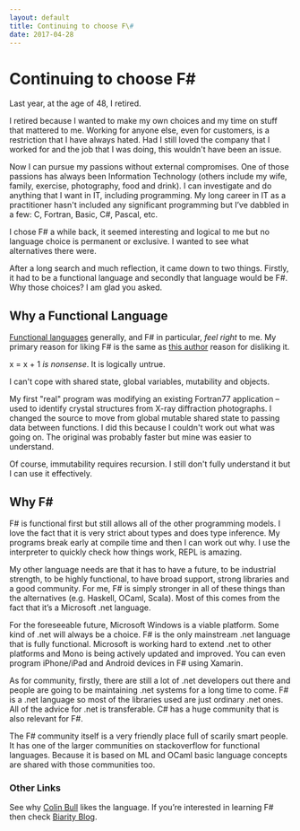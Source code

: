 ```yaml
---
layout: default
title: Continuing to choose F\#
date: 2017-04-28
---
```

Continuing to choose F\#
========================

Last year, at the age of 48, I retired.

I retired because I wanted to make my own choices and my time on stuff that
mattered to me. Working for anyone else, even for customers, is a restriction
that I have always hated. Had I still loved the company that I worked for and
the job that I was doing, this wouldn't have been an issue.

Now I can pursue my passions without external compromises. One of those passions
has always been Information Technology (others include my wife, family,
exercise, photography, food and drink). I can investigate and do anything that I
want in IT, including programming. My long career in IT as a practitioner hasn't
included any significant programming but I’ve dabbled in a few: C, Fortran,
Basic, C\#, Pascal, etc.

I chose F\# a while back, it seemed interesting and logical to me but no
language choice is permanent or exclusive. I wanted to see what alternatives
there were.

After a long search and much reflection, it came down to two things. Firstly, it
had to be a functional language and secondly that language would be F\#. Why
those choices? I am glad you asked.

Why a Functional Language
-------------------------

[Functional languages](http://www.defmacro.org/ramblings/fp.html) generally, and
F\# in particular, *feel right* to me. My primary reason for liking F\# is the
same as [this
author](https://jamesmccaffrey.wordpress.com/2015/03/01/why-i-dont-like-the-f-language/)
reason for disliking it.

x = x + 1 *is nonsense*. It is logically untrue.

I can't cope with shared state, global variables, mutability and objects.

My first "real" program was modifying an existing Fortran77 application – used
to identify crystal structures from X-ray diffraction photographs. I changed the
source to move from global mutable shared state to passing data between
functions. I did this because I couldn't work out what was going on. The
original was probably faster but mine was easier to understand.

Of course, immutability requires recursion. I still don't fully understand it
but I can use it effectively.

Why F\#
-------

F\# is functional first but still allows all of the other programming models. I
love the fact that it is very strict about types and does type inference. My
programs break early at compile time and then I can work out why. I use the
interpreter to quickly check how things work, REPL is amazing.

My other language needs are that it has to have a future, to be industrial
strength, to be highly functional, to have broad support, strong libraries and a
good community. For me, F\# is simply stronger in all of these things than the
alternatives (e.g. Haskell, OCaml, Scala). Most of this comes from the fact that
it’s a Microsoft .net language.

For the foreseeable future, Microsoft Windows is a viable platform. Some kind of
.net will always be a choice. F\# is the only mainstream .net language that is
fully functional. Microsoft is working hard to extend .net to other platforms
and Mono is being actively updated and improved. You can even program
iPhone/iPad and Android devices in F\# using Xamarin.

As for community, firstly, there are still a lot of .net developers out there
and people are going to be maintaining .net systems for a long time to come. F\#
is a .net language so most of the libraries used are just ordinary .net ones.
All of the advice for .net is transferable. C\# has a huge community that is
also relevant for F\#.

The F\# community itself is a very friendly place full of scarily smart people.
It has one of the larger communities on stackoverflow for functional languages.
Because it is based on ML and OCaml basic language concepts are shared with
those communities too.

### Other Links

See why [Colin Bull](http://www.colinbull.net/2015/03/24/Why-I-Like-FSharp/)
likes the language. If you’re interested in learning F\# then check [Biarity
Blog](http://biarity.me/2016/11/30/An-unassuming-F-study-plan/).

